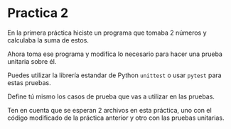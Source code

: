 # Practica 2
En la primera práctica hiciste un programa que tomaba 2 números y calculaba la suma de estos.

Ahora toma ese programa y modifíca lo necesario para hacer una prueba unitaria sobre él.

Puedes utilizar la librería estandar de Python `unittest` o usar `pytest` para estas pruebas.

Define tú mismo los casos de prueba que vas a utilizar en las pruebas.

Ten en cuenta que se esperan 2 archivos en esta práctica, uno con el código modificado de la práctica anterior y otro con las pruebas unitarias.
